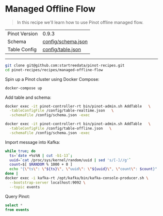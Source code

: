 # Managed Offline Flow

> In this recipe we'll learn how to use Pinot offline managed flow.

<table>
  <tr>
    <td>Pinot Version</td>
    <td>0.9.3</td>
  </tr>
  <tr>
    <td>Schema</td>
    <td><a href="config/schema.json">config/schema.json</a></td>
  </tr>
    <tr>
    <td>Table Config</td>
    <td><a href="config/table.json">config/table.json</a></td>
  </tr>
</table>

***

```bash
git clone git@github.com:startreedata/pinot-recipes.git
cd pinot-recipes/recipes/managed-offline-flow
```

Spin up a Pinot cluster using Docker Compose:

```bash
docker-compose up
```

Add table and schema:

```bash
docker exec -it pinot-controller-rt bin/pinot-admin.sh AddTable   \
  -tableConfigFile /config/table-realtime.json   \
  -schemaFile /config/schema.json -exec
```

```bash
docker exec -it pinot-controller-rt bin/pinot-admin.sh AddTable   \
  -tableConfigFile /config/table-offline.json   \
  -schemaFile /config/schema.json -exec
```

Import message into Kafka:

```bash
while true; do
  ts=`date +%s%N | cut -b1-13`;
  uuid=`cat /proc/sys/kernel/random/uuid | sed 's/[-]//g'`
  count=$[ $RANDOM % 1000 + 0 ]
  echo "{\"ts\": \"${ts}\", \"uuid\": \"${uuid}\", \"count\": $count}"
done |
docker exec -i kafka-rt /opt/kafka/bin/kafka-console-producer.sh \
  --bootstrap-server localhost:9092 \
  --topic events
```

Query Pinot:

```sql
select * 
from events
```
